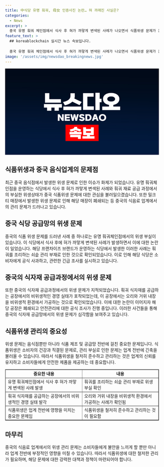 ```yaml
---
title: 中식당 유명 훠궈, 母女 인증사진 논란… 혀 까매진 사실은?
categories:
  - News
excerpt: >
  중국 유명 훠궈 체인점에서 식사 후 혀가 까맣게 변색된 사례가 나오면서 식품위생 문제가 논란되고 있다. 특히 식재료 공급업체의 비위생적 관리 실태도 논란이 되었는데, 공장에서 가공되는 과정에서 일반적인 위생 기준을 벗어나는 사례가 발견되어 당국이 조사에 착수하고 폐쇄조치를 취했다. 또한 밀크티 매장에서 직원이 싱크대에서 발을 씻는 모습이 논란이 된 바 있으며, 해당 매장도 폐쇄될 정도로 논란이 커졌다. (150자)
feature_text: >
  ## koreablockchain 실시간 뉴스 속보입니다.

  중국 유명 훠궈 체인점에서 식사 후 혀가 까맣게 변색된 사례가 나오면서 식품위생 문제가 논란되고 있다. 특히 식재료 공급업체의 비위생적 관리 실태도 논란이 되었는데, 공장에서 가공되는 과정에서 일반적인 위생 기준을 벗어나는 사례가 발견되어 당국이 조사에 착수하고 폐쇄조치를 취했다. 또한 밀크티 매장에서 직원이 싱크대에서 발을 씻는 모습이 논란이 된 바 있으며, 해당 매장도 폐쇄될 정도로 논란이 커졌다. (150자)
image: '/assets/img/newsdao_breakingnews.jpg'
---
```


<p><img src="/assets/img/newsdao_breakingnews.jpg" alt="koreablockchain 속보" /></p>

<h2 data-ke-size="size26">식품위생과 중국 음식업계의 문제점</h2>

<p data-ke-size="size16">최근 중국 음식점에서 발생한 위생 문제로 인한 이슈가 화제가 되었습니다. 유명 훠궈체인점을 운영하는 식당에서 식사 후 혀가 까맣게 변색된 사례와 훠궈 재료 공급 과정에서의 부실한 위생상태가 중국 식품위생 문제에 대한 관심을 불러일으켰습니다. 또한 밀크티 매장에서 발생한 위생 문제로 인해 해당 매장이 폐쇄되는 등 중국의 식음료 업계에서의 관리 문제가 드러나고 있습니다.</p>

<h2 data-ke-size="size26">중국 식당 공급망의 위생 문제</h2>

<p data-ke-size="size16">중국의 식품 위생 문제를 드러낸 사례 중 하나로는 유명 훠궈체인점에서의 위생 부실이 있습니다. 이 식당에서 식사 후에 혀가 까맣게 변색된 사례가 발생하면서 이에 대한 논란이 일었습니다. 해당 프랜차이즈 브랜드가 운영하는 식당에서 발생한 이러한 사례는 훠궈를 조리하는 쇠솥 관리 부재로 인한 것으로 확인되었습니다. 이로 인해 해당 식당은 소비자에게 공식 사과하고, 관련한 긴급 조사를 실시하고 있습니다.</p>

<h2 data-ke-size="size26">중국의 식자재 공급과정에서의 위생 문제</h2>

<p data-ke-size="size16">또한 중국의 식자재 공급과정에서의 위생 문제가 지적되었습니다. 훠궈 식자재를 공급하는 공장에서의 비위생적인 경영 실태가 포착되었는데, 이 공장에서는 오리와 거위 내장을 비위생적 환경에서 가공하는 것으로 확인되었습니다. 이에 대한 논란이 이어지자 해당 공장은 폐쇄되고 안전관리에 대한 공식 조사가 진행 중입니다. 이러한 사건들을 통해 중국의 식자재 공급망에서의 위생 문제가 심각함을 보여주고 있습니다.</p>

<h2 data-ke-size="size26">식품위생 관리의 중요성</h2>

<p data-ke-size="size16">위생 문제는 음식점뿐만 아니라 식품 제조 및 공급망 전반에 걸친 중요한 문제입니다. 식품위생은 소비자의 건강과 직결된 문제로, 관리 부실로 인한 문제는 업계 전반에 긴축을 불러올 수 있습니다. 따라서 식품위생을 철저히 준수하고 관리하는 것은 업계의 신뢰를 유지하고 소비자들에게 안전한 제품을 제공하는 데 중요합니다.</p>

<table style="width: 100%;" border="1">
<tbody>
<tr>
<td style="text-align: center; height: 17px;"><b>중요한 내용</b></td>
<td style="text-align: center; height: 17px;"><b>내용</b></td>
</tr>
<tr>
<td style="text-align: left;">유명 훠궈체인점에서 식사 후 혀가 까맣게 변색된 사례 발생</td>
<td style="text-align: left;">훠궈를 조리하는 쇠솥 관리 부재로 위생 부실 확인</td>
</tr>
<tr>
<td style="text-align: left;">훠궈 식자재를 공급하는 공장에서의 비위생적인 경영 실태 발각</td>
<td style="text-align: left;">오리와 거위 내장을 비위생적 환경에서 가공하는 사례가 확인됨</td>
</tr>
<tr>
<td style="text-align: left;">식품위생은 업계 전반에 영향을 미치는 중요한 문제임</td>
<td style="text-align: left;">식품위생을 철저히 준수하고 관리하는 것이 필요함</td>
</tr>
</tbody>
</table>

<h2 data-ke-size="size26">마무리</h2>

<p data-ke-size="size16">중국의 식음료 업계에서의 위생 관리 문제는 소비자들에게 불안을 느끼게 할 뿐만 아니라 업계 전반에 부정적인 영향을 미칠 수 있습니다. 따라서 식품위생에 대한 철저한 관리가 필요하며, 해당 문제에 대한 강력한 대책과 정책이 마련되어야 합니다.</p>

